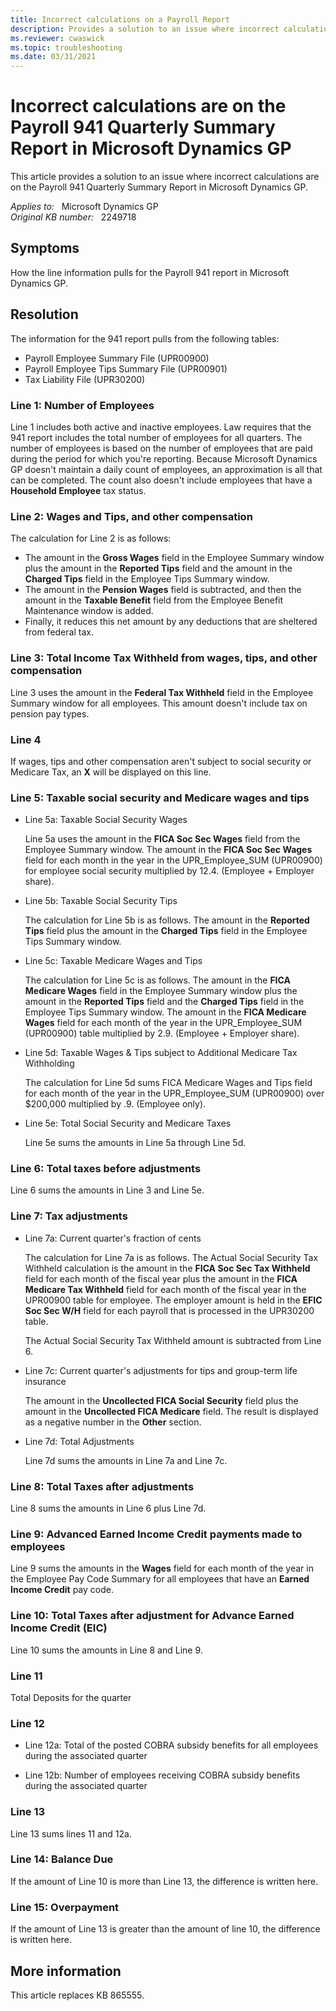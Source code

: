 ```yaml
---
title: Incorrect calculations on a Payroll Report
description: Provides a solution to an issue where incorrect calculations are on the Payroll 941 Quarterly Summary Report in Microsoft Dynamics GP.
ms.reviewer: cwaswick
ms.topic: troubleshooting
ms.date: 03/31/2021
---
```

# Incorrect calculations are on the Payroll 941 Quarterly Summary Report in Microsoft Dynamics GP

This article provides a solution to an issue where incorrect calculations are on the Payroll 941 Quarterly Summary Report in Microsoft Dynamics GP.

_Applies to:_ &nbsp; Microsoft Dynamics GP  
_Original KB number:_ &nbsp; 2249718

## Symptoms

How the line information pulls for the Payroll 941 report in Microsoft Dynamics GP.

## Resolution

The information for the 941 report pulls from the following tables:

- Payroll Employee Summary File (UPR00900)
- Payroll Employee Tips Summary File (UPR00901)
- Tax Liability File (UPR30200)

### Line 1: Number of Employees

Line 1 includes both active and inactive employees. Law requires that the 941 report includes the total number of employees for all quarters. The number of employees is based on the number of employees that are paid during the period for which you're reporting. Because Microsoft Dynamics GP doesn't maintain a daily count of employees, an approximation is all that can be completed. The count also doesn't include employees that have a **Household Employee** tax status.

### Line 2: Wages and Tips, and other compensation

The calculation for Line 2 is as follows:

- The amount in the **Gross Wages** field in the Employee Summary window plus the amount in the **Reported Tips** field and the amount in the **Charged Tips** field in the Employee Tips Summary window.
- The amount in the **Pension Wages** field is subtracted, and then the amount in the **Taxable Benefit** field from the Employee Benefit Maintenance window is added.
- Finally, it reduces this net amount by any deductions that are sheltered from federal tax.

### Line 3: Total Income Tax Withheld from wages, tips, and other compensation

Line 3 uses the amount in the **Federal Tax Withheld** field in the Employee Summary window for all employees. This amount doesn't include tax on pension pay types.

### Line 4

If wages, tips and other compensation aren't subject to social security or Medicare Tax, an **X** will be displayed on this line.

### Line 5: Taxable social security and Medicare wages and tips

- Line 5a: Taxable Social Security Wages

    Line 5a uses the amount in the **FICA Soc Sec Wages** field from the Employee Summary window. The amount in the **FICA Soc Sec Wages** field for each month in the year in the UPR_Employee_SUM (UPR00900) for employee social security multiplied by 12.4. (Employee + Employer share).  

- Line 5b: Taxable Social Security Tips

    The calculation for Line 5b is as follows. The amount in the **Reported Tips** field plus the amount in the **Charged Tips** field in the Employee Tips Summary window.

- Line 5c: Taxable Medicare Wages and Tips

    The calculation for Line 5c is as follows. The amount in the **FICA Medicare Wages** field in the Employee Summary window plus the amount in the **Reported Tips** field and the **Charged Tips** field in the Employee Tips Summary window. The amount in the **FICA Medicare Wages** field for each month of the year in the UPR_Employee_SUM (UPR00900) table multiplied by 2.9.  (Employee + Employer share).

- Line 5d: Taxable Wages & Tips subject to Additional Medicare Tax Withholding

    The calculation for Line 5d sums FICA Medicare Wages and Tips field for each month of the year in the UPR_Employee_SUM (UPR00900) over $200,000 multiplied by .9.  (Employee only).

- Line 5e: Total Social Security and Medicare Taxes

    Line 5e sums the amounts in Line 5a through Line 5d.

### Line 6: Total taxes before adjustments

Line 6 sums the amounts in Line 3 and Line 5e.

### Line 7: Tax adjustments

- Line 7a: Current quarter's fraction of cents

    The calculation for Line 7a is as follows. The Actual Social Security Tax Withheld calculation is the amount in the **FICA Soc Sec Tax Withheld** field for each month of the fiscal year plus the amount in the **FICA Medicare Tax Withheld** field for each month of the fiscal year in the UPR00900 table for employee.  The employer amount is held in the **EFIC Soc Sec W/H** field for each payroll that is processed in the UPR30200 table.

    The Actual Social Security Tax Withheld amount is subtracted from Line 6.

- Line 7c: Current quarter's adjustments for tips and group-term life insurance

    The amount in the **Uncollected FICA Social Security** field plus the amount in the **Uncollected FICA Medicare** field. The result is displayed as a negative number in the **Other** section.

- Line 7d: Total Adjustments

    Line 7d sums the amounts in Line 7a and Line 7c.

### Line 8: Total Taxes after adjustments

Line 8 sums the amounts in Line 6 plus Line 7d.

### Line 9: Advanced Earned Income Credit payments made to employees

Line 9 sums the amounts in the **Wages** field for each month of the year in the Employee Pay Code Summary for all employees that have an **Earned Income Credit** pay code.

### Line 10: Total Taxes after adjustment for Advance Earned Income Credit (EIC)

Line 10 sums the amounts in Line 8 and Line 9.

### Line 11

Total Deposits for the quarter

### Line 12

- Line 12a: Total of the posted COBRA subsidy benefits for all employees during the associated quarter

- Line 12b: Number of employees receiving COBRA subsidy benefits during the associated quarter

### Line 13

Line 13 sums lines 11 and 12a.

### Line 14: Balance Due

If the amount of Line 10 is more than Line 13, the difference is written here.

### Line 15: Overpayment

If the amount of Line 13 is greater than the amount of line 10, the difference is written here.

## More information

This article replaces KB 865555.
